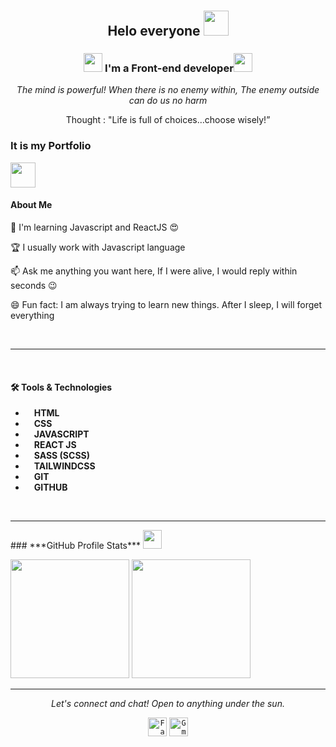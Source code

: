 # <h2 align='center'>Helo everyone <img width='40px' src='https://zalo-api.zadn.vn/6/b/0/6/1/11938/icon_pre/mocachodien_thumb.png'/></h2>

<h3 align='center' ><img width='30' src='https://zalo-api.zadn.vn/api/emoticon/sticker/webpc?eid=21286&size=130&version=1'/><b> I'm a Front-end developer</b><img width='30' src='https://zalo-api.zadn.vn/api/emoticon/sticker/webpc?eid=1105&size=130&version=2'/></h3>
<p align='center'>
  <em align='center'>
    The mind is powerful! When there is no enemy within, The enemy outside can do us no harm  </em>
    <br>

<p align="center">Thought : "Life is full of choices…choose wisely!”</p>
</p>

<h3>It is my Portfolio</h3>
 <img width='40' src='https://zalo-api.zadn.vn/api/emoticon/sticker/webpc?eid=20695&size=130&version=1'/><h4>About Me</h4>
<p>🌱 I'm learning Javascript and ReactJS 😍</p>
<p>🏆 I usually work with Javascript language</p>
<p>📫 Ask me anything you want here, If I were alive, I would reply within seconds 😉</p>
<p>😄 Fun fact: I am always trying to learn new things. After I sleep, I will forget everything</p>
<br>
<hr>
<br>
<h4>🛠 Tools & Technologies</h4>

- <img width='10' src='https://cdn.worldvectorlogo.com/logos/html-1.svg'/> <strong>HTML</strong>
- <img width='10' src='https://cdn.worldvectorlogo.com/logos/css-3.svg'/> <strong>CSS</strong>
- <img width='10' src='https://cdn.worldvectorlogo.com/logos/javascript-1.svg'/> <strong>JAVASCRIPT</strong>
- <img width='10' src='https://cdn.worldvectorlogo.com/logos/react-2.svg'/> <strong>REACT JS</strong>
- <img width='10' src='https://cdn.worldvectorlogo.com/logos/sass-1.svg'/> <strong>SASS (SCSS)</strong>
- <img width='10' src='https://cdn.worldvectorlogo.com/logos/tailwindcss.svg'/> <strong>TAILWINDCSS</strong>
- <img width='10' src='https://cdn.worldvectorlogo.com/logos/git-bash.svg'/> <strong>GIT</strong>
- <img width='10' src='https://cdn.worldvectorlogo.com/logos/github-icon-1.svg'/> <strong>GITHUB</strong>
<br>
<hr>
### ***GitHub Profile Stats***
<img width='30' src='https://zalo-api.zadn.vn/api/emoticon/sticker/webpc?eid=20701&size=130&version=1'/> 
<br>
<p align="left">
  <img height="190em" src="https://github-readme-stats-eight-theta.vercel.app/api?username=huanquang&show_icons=true&count_private=true&theme=react&hide_border=true&bg_color=1F222E&title_color=F85D7F&icon_color=F8D866"/>
  <img height="190em" src="https://github-readme-stats-eight-theta.vercel.app/api/top-langs/?username=huanquang&layout=compact&langs_count=8&theme=react&hide_border=true&bg_color=1F222E&title_color=F85D7F&icon_color=F8D866"/>
<br>
</p>
<hr color='orange'>
<p align="center">
  <i>Let's connect and chat! Open to anything under the sun.</i>

  <p align="center">
    	<code><a href="https://www.facebook.com/Ymir.19/"><img width="30px" src="https://img.icons8.com/3d-plastilina/344/3d-plastilina-round-light-blue-facebook-logo.png" title="Facebook"/></a></code>
    	<code><a href="mailto:hyugalaputa@gmail.com"><img width="30px" src="https://img.icons8.com/doodle/344/gmail.png" title="Gmail"/></a></code>
  </p>
</p>
